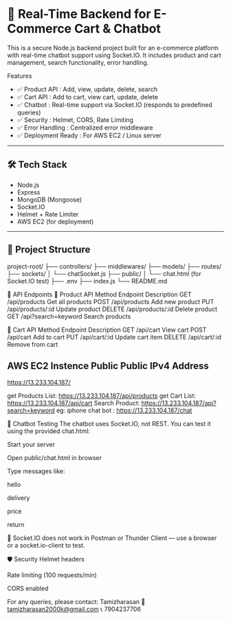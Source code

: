# 🛒 Real-Time Backend for E-Commerce Cart & Chatbot

This is a secure Node.js backend project built for an e-commerce platform with real-time chatbot support using Socket.IO. It includes product and cart management, search functionality, error handling.



 Features

- ✅   Product API  : Add, view, update, delete, search
- ✅   Cart API  : Add to cart, view cart, update, delete
- ✅   Chatbot  : Real-time support via Socket.IO (responds to predefined queries)
- ✅   Security  : Helmet, CORS, Rate Limiting
- ✅   Error Handling  : Centralized error middleware
- ✅   Deployment Ready  : For AWS EC2 / Linux server

---

## 🛠️ Tech Stack

-   Node.js  
-   Express  
-   MongoDB (Mongoose)  
-   Socket.IO  
-   Helmet + Rate Limiter  
-   AWS EC2 (for deployment)  

---

## 📂 Project Structure

project-root/
├── controllers/
├── middlewares/
├── models/
├── routes/
├── sockets/
│ └── chatSocket.js
├── public/
│ └── chat.html (for Socket.IO test)
├── .env
├── index.js
└── README.md


🧪 API Endpoints
🔹 Product API
Method	        Endpoint	                     Description
GET	            /api/products	                Get all products
POST	        /api/products	                Add new product
PUT	            /api/products/:id	            Update product
DELETE	        /api/products/:id	            Delete product
GET	            /api?search=keyword	            Search products

🔹 Cart API
Method	Endpoint	    Description
GET	    /api/cart	    View cart
POST	/api/cart	    Add to cart
PUT	    /api/cart/:id	Update cart item
DELETE	/api/cart/:id	Remove from cart




AWS EC2 Instence
Public Public IPv4 Address
--------------------

https://13.233.104.187/


get Products List: https://13.233.104.187/api/products
get Cart List: https://13.233.104.187/api/cart
Search Product: https://13.233.104.187/api?search=keyword  eg: iphone
chat bot : https://13.233.104.187/chat




💬 Chatbot Testing
The chatbot uses Socket.IO, not REST. You can test it using the provided chat.html:

Start your server

Open public/chat.html in browser

Type messages like:

hello

delivery

price

return

📌 Socket.IO does not work in Postman or Thunder Client — use a browser or a socket.io-client to test.

🛡️ Security
Helmet headers

Rate limiting (100 requests/min)

CORS enabled

For any queries, please contact:
Tamizharasan 
📧 tamizharasan2000k@gmail.com
📞 7904237706 

